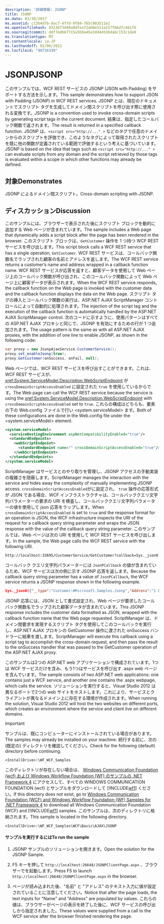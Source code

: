 ```yaml
---
description: '詳細情報: JSONP'
title: JSONP
ms.date: 03/30/2017
ms.assetid: c13b4d7b-dac7-4ffd-9f84-765c903511e1
ms.openlocfilehash: 83236f3d40a9dfeaf2ab0e521a227fb6dfc461f6
ms.sourcegitcommit: ddf7edb67715a5b9a45e3dd44536dabc153c1de0
ms.translationtype: MT
ms.contentlocale: ja-JP
ms.lasthandoff: 02/06/2021
ms.locfileid: "99726339"
---
```

# <a name="jsonp"></a><span data-ttu-id="3a132-103">JSONP</span><span class="sxs-lookup"><span data-stu-id="3a132-103">JSONP</span></span>

<span data-ttu-id="3a132-104">このサンプルでは、WCF REST サービスの JSONP (JSON with Padding) をサポートする方法を示します。</span><span class="sxs-lookup"><span data-stu-id="3a132-104">This sample demonstrates how to support JSON with Padding (JSONP) in WCF REST services.</span></span> <span data-ttu-id="3a132-105">JSONP とは、現在のドキュメントでスクリプト タグを生成してドメイン間スクリプトを呼び出す際に使用される変換です。</span><span class="sxs-lookup"><span data-stu-id="3a132-105">JSONP is a convention used to invoke cross-domain scripts by generating script tags in the current document.</span></span> <span data-ttu-id="3a132-106">結果は、指定したコールバック関数で返されます。</span><span class="sxs-lookup"><span data-stu-id="3a132-106">The result is returned in a specified callback function.</span></span> <span data-ttu-id="3a132-107">JSONP は、`<script src="http://..." >` などのタグで任意のドメインからのスクリプトを評価でき、このようなタグによって取得されたスクリプトを既に他の関数が定義されている範囲で評価するという考えに基づいています。</span><span class="sxs-lookup"><span data-stu-id="3a132-107">JSONP is based on the idea that tags such as `<script src="http://..." >` can evaluate scripts from any domain and the script retrieved by those tags is evaluated within a scope in which other functions may already be defined.</span></span>

## <a name="demonstrates"></a><span data-ttu-id="3a132-108">対象</span><span class="sxs-lookup"><span data-stu-id="3a132-108">Demonstrates</span></span>

 <span data-ttu-id="3a132-109">JSONP によるドメイン間スクリプト。</span><span class="sxs-lookup"><span data-stu-id="3a132-109">Cross-domain scripting with JSONP.</span></span>

## <a name="discussion"></a><span data-ttu-id="3a132-110">ディスカッション</span><span class="sxs-lookup"><span data-stu-id="3a132-110">Discussion</span></span>

 <span data-ttu-id="3a132-111">このサンプルには、ブラウザーで表示された後にスクリプト ブロックを動的に追加する Web ページが含まれています。</span><span class="sxs-lookup"><span data-stu-id="3a132-111">The sample includes a Web page that dynamically adds a script block after the page has been rendered in the browser.</span></span> <span data-ttu-id="3a132-112">このスクリプト ブロックは、`GetCustomer` 操作を 1 つ持つ WCF REST サービスを呼び出します。</span><span class="sxs-lookup"><span data-stu-id="3a132-112">This script block calls a WCF REST service that has a single operation, `GetCustomer`.</span></span> <span data-ttu-id="3a132-113">WCF REST サービスは、コールバック関数名でラップされた顧客の名前とアドレスを返します。</span><span class="sxs-lookup"><span data-stu-id="3a132-113">The WCF REST service returns a customer’s name and address wrapped in a callback function name.</span></span> <span data-ttu-id="3a132-114">WCF REST サービスが応答を返すと、顧客データを使用して Web ページ上のコールバック関数が呼び出され、このコールバック関数によって Web ページ上に顧客データが表示されます。</span><span class="sxs-lookup"><span data-stu-id="3a132-114">When the WCF REST service responds, the callback function on the Web page is invoked with the customer data and the callback function displays the data on the Web page.</span></span> <span data-ttu-id="3a132-115">スクリプト タグの挿入とコールバック関数の実行は、ASP.NET AJAX ScriptManager コントロールによって自動的に処理されます。</span><span class="sxs-lookup"><span data-stu-id="3a132-115">The injection of the script tag and the execution of the callback function is automatically handled by the ASP.NET AJAX ScriptManager control.</span></span> <span data-ttu-id="3a132-116">次のコードに示すように、使用パターンはすべての ASP.NET AJAX プロキシと同じで、JSONP を有効にするための行が 1 つ追加されます。</span><span class="sxs-lookup"><span data-stu-id="3a132-116">The usage pattern is the same as with all ASP.NET AJAX proxies, with the addition of one line to enable JSONP, as shown in the following code:</span></span>

```csharp
var proxy = new JsonpAjaxService.CustomerService();
proxy.set_enableJsonp(true);
proxy.GetCustomer(onSuccess, onFail, null);
```

 <span data-ttu-id="3a132-117">Web ページでは、WCF REST サービスを呼び出すことができます。これは、WCF REST サービスが、<xref:System.ServiceModel.Description.WebScriptEndpoint> が `crossDomainScriptAccessEnabled` に設定された `true` を使用しているからです。</span><span class="sxs-lookup"><span data-stu-id="3a132-117">The Web page can call the WCF REST service because the service is using the <xref:System.ServiceModel.Description.WebScriptEndpoint> with `crossDomainScriptAccessEnabled` set to `true`.</span></span> <span data-ttu-id="3a132-118">これらの構成はどちらも、要素の下の Web.config ファイルで行い \<system.serviceModel> ます。</span><span class="sxs-lookup"><span data-stu-id="3a132-118">Both of these configurations are done in the Web.config file under the \<system.serviceModel> element.</span></span>

```xml
<system.serviceModel>
  <serviceHostingEnvironment aspNetCompatibilityEnabled="true"/>
  <standardEndpoints>
    <webScriptEndpoint>
      <standardEndpoint name="" crossDomainScriptAccessEnabled="true"/>
    </webScriptEndpoint>
  </standardEndpoints>
</system.serviceModel>
```

 <span data-ttu-id="3a132-119">ScriptManager はサービスとのやり取りを管理し、JSONP アクセスの手動実装の複雑さを隠蔽します。</span><span class="sxs-lookup"><span data-stu-id="3a132-119">ScriptManager manages the interaction with the service and hides away the complexity of manually implementing JSONP access.</span></span> <span data-ttu-id="3a132-120">`crossDomainScriptAccessEnabled`がに設定され、 `true` 操作の応答形式が JSON である場合、WCF インフラストラクチャは、コールバッククエリ文字列パラメーターの要求の URI を検査し、コールバッククエリ文字列パラメーターの値を使用して json 応答をラップします。</span><span class="sxs-lookup"><span data-stu-id="3a132-120">When `crossDomainScriptAccessEnabled` is set to `true` and the response format for an operation is JSON, the WCF infrastructure inspects the URI of the request for a callback query string parameter and wraps the JSON response with the value of the callback query string parameter.</span></span> <span data-ttu-id="3a132-121">このサンプルでは、Web ページは次の URI を使用して WCF REST サービスを呼び出します。</span><span class="sxs-lookup"><span data-stu-id="3a132-121">In the sample, the Web page calls the WCF REST service with the following URI.</span></span>

```http
http://localhost:33695/CustomerService/GetCustomer?callback=Sys._json0
```

 <span data-ttu-id="3a132-122">コールバック クエリ文字列パラメーターには `JsonPCallback` の値が含まれているため、WCF サービスは次の例に示す JSONP 応答を返します。</span><span class="sxs-lookup"><span data-stu-id="3a132-122">Because the callback query string parameter has a value of `JsonPCallback`, the WCF service returns a JSONP response shown in the following example.</span></span>

```json
Sys._json0({"__type":"Customer:#Microsoft.Samples.Jsonp","Address":"1 Example Way","Name":"Bob"});
```

 <span data-ttu-id="3a132-123">JSONP 応答には、JSON として書式設定され、Web ページが要求したコールバック関数名でラップされた顧客データが含まれています。</span><span class="sxs-lookup"><span data-stu-id="3a132-123">This JSONP response includes the customer data formatted as JSON, wrapped with the callback function name that the Web page requested.</span></span> <span data-ttu-id="3a132-124">ScriptManager は、ドメイン間要求を実現するスクリプト タグを使用してこのコールバックを実行し、ASP.NET AJAX プロキシの GetCustomer 操作に渡された onSuccess ハンドラーに結果を渡します。</span><span class="sxs-lookup"><span data-stu-id="3a132-124">ScriptManager will execute this callback using a script tag to accomplish the cross-domain request, and then pass the result to the onSuccess handler that was passed to the GetCustomer operation of the ASP.NET AJAX proxy.</span></span>

 <span data-ttu-id="3a132-125">このサンプルは2つの ASP.NET web アプリケーションで構成されています。1つは WCF サービスだけを含み、もう1つはサービスを呼び出す .aspx web ページを含んでいます。</span><span class="sxs-lookup"><span data-stu-id="3a132-125">The sample consists of two ASP.NET web applications: one contains just a WCF service, and another one contains the .aspx webpage, which calls the service.</span></span> <span data-ttu-id="3a132-126">ソリューションを実行すると、Visual Studio 2012 は異なるポートで2つの web サイトをホストします。これにより、サービスとクライアントが異なるドメイン上に存在する環境が作成されます。</span><span class="sxs-lookup"><span data-stu-id="3a132-126">When running the solution, Visual Studio 2012 will host the two websites on different ports, which creates an environment where the service and client live on different domains.</span></span>

> [!IMPORTANT]
> <span data-ttu-id="3a132-127">サンプルは、既にコンピューターにインストールされている場合があります。</span><span class="sxs-lookup"><span data-stu-id="3a132-127">The samples may already be installed on your machine.</span></span> <span data-ttu-id="3a132-128">続行する前に、次の (既定の) ディレクトリを確認してください。</span><span class="sxs-lookup"><span data-stu-id="3a132-128">Check for the following (default) directory before continuing.</span></span>  
>
> `<InstallDrive>:\WF_WCF_Samples`  
>
> <span data-ttu-id="3a132-129">このディレクトリが存在しない場合は、 [Windows Communication Foundation (wcf) および Windows Workflow Foundation (WF) のサンプルの .NET Framework 4](https://www.microsoft.com/download/details.aspx?id=21459) にアクセスして、すべての WINDOWS COMMUNICATION FOUNDATION (wcf) とサンプルをダウンロードして [!INCLUDE[wf1](../../../../includes/wf1-md.md)] ください。</span><span class="sxs-lookup"><span data-stu-id="3a132-129">If this directory does not exist, go to [Windows Communication Foundation (WCF) and Windows Workflow Foundation (WF) Samples for .NET Framework 4](https://www.microsoft.com/download/details.aspx?id=21459) to download all Windows Communication Foundation (WCF) and [!INCLUDE[wf1](../../../../includes/wf1-md.md)] samples.</span></span> <span data-ttu-id="3a132-130">このサンプルは、次のディレクトリに格納されます。</span><span class="sxs-lookup"><span data-stu-id="3a132-130">This sample is located in the following directory.</span></span>  
>
> `<InstallDrive>:\WF_WCF_Samples\WCF\Basic\AJAX\JSONP`  
  
#### <a name="to-run-the-sample"></a><span data-ttu-id="3a132-131">サンプルを実行するには</span><span class="sxs-lookup"><span data-stu-id="3a132-131">To run the sample</span></span>  
  
1. <span data-ttu-id="3a132-132">JSONP サンプルのソリューションを開きます。</span><span class="sxs-lookup"><span data-stu-id="3a132-132">Open the solution for the JSONP Sample.</span></span>  
  
2. <span data-ttu-id="3a132-133">F5 キーを押して `http://localhost:26648/JSONPClientPage.aspx` 、ブラウザーでを起動します。</span><span class="sxs-lookup"><span data-stu-id="3a132-133">Press F5 to launch `http://localhost:26648/JSONPClientPage.aspx` in the browser.</span></span>  
  
3. <span data-ttu-id="3a132-134">ページが読み込まれた後、"名前" と "アドレス" のテキスト入力に値が設定されていることに注意してください。</span><span class="sxs-lookup"><span data-stu-id="3a132-134">Notice that after the page loads, the text inputs for "Name" and "Address" are populated by values.</span></span>  <span data-ttu-id="3a132-135">これらの値は、ブラウザーがページの表示を終了した後に、WCF サービスの呼び出しから指定されました。</span><span class="sxs-lookup"><span data-stu-id="3a132-135">These values were supplied from a call to the WCF service after the browser finished rendering the page.</span></span>
